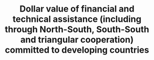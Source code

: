 ---
actual_indicator_available: null
actual_indicator_available_description: null
comments_and_limitations: null
computation_units: null
data_non_statistical: true
date_metadata_updated: null
date_of_national_source_publication: null
disaggregation_categories: null
disaggregation_geography: null
goal_meta_link: http://unstats.un.org/sdgs/files/metadata-compilation/Metadata-Goal-17.pdf
graph: null
graph_title: Dollar value of financial and technical assistance (including through
  North-South, South-South and triangular cooperation) committed to developing countries
graph_type: null
has_metadata: true
indicator: 17.9.1
indicator_definition: "Official development assistance (ODA;http://www.oecd.org/dac/dac-glossary.htm#ODA)\
  \ to countries on the DAC List of ODA Recipients (http://www.oecd.org/dac/dac-glossary.htm#DAC_List)\
  \ in the following subsectors as explained in the list of Creditor Reporting System\
  \ purpose codes available here, http://www.oecd.org/dac/stats/purposecodessectorclassification.htm:\
  \ \t11110 Education policy and administrative management \t12110 Health policy and\
  \ administrative management \t13010 Population policy and administrative management\
  \ \t14010 Water sector policy and administrative management \t15110 Public sector\
  \ policy and administrative management \t15210 Security system management and reform\
  \ \t16020 Employment policy and administrative management \t16030 Housing policy\
  \ and administrative management \t21010 Transport policy and administrative management\
  \ \t22010 Communications policy and administrative management \t23110 Energy policy\
  \ and administrative management \t24010 Financial policy and administrative management\
  \ \t31110 Agricultural policy and administrative management \t31210 Forestry policy\
  \ and administrative management \t31310 Fishing policy and administrative management\
  \ \t32110 Industrial policy and administrative management \t32210 Mineral/mining\
  \ policy and administrative management \t32310 Construction policy and administrative\
  \ management \t33110 Trade policy and administrative management \t33210 Tourism\
  \ policy and administrative management \t41010 Environmental policy and administrative\
  \ management"
indicator_name: Dollar value of financial and technical assistance (including through
  North-South, South-South and triangular cooperation) committed to developing countries
indicator_sort_order: 17-09-01
indicator_variable: null
international_and_national_references: null
layout: indicator
method_of_computation: ''
national_geographical_coverage: United States
periodicity: null
permalink: /17-9-1/
published: false
rationale_interpretation: ODA covers the value of both financial and technical assistance
  for development purposes. The above sectors broadly correspond to the coverage of
  the SDGs and focus on capacity building and national planning opposed to the implementation
  of specific projects and programmes.
reporting_status: notstarted
scheduled_update_by_SDG_team: null
scheduled_update_by_national_source: null
sdg_goal: 17
source_active_1: true
source_agency_staff_email_1: null
source_agency_staff_name_1: null
source_agency_survey_dataset_1: null
source_notes_1: null
source_title_1: null
source_url_1: null
target: Enhance international support for implementing effective and targeted capacity-building
  in developing countries to support national plans to implement all the Sustainable
  Development Goals, including through North-South, South-South and triangular cooperation.
target_id: '17.9'
time_period: null
title: Dollar value of financial and technical assistance (including through North-South,
  South-South and triangular cooperation) committed to developing countries
un_custodial_agency: OECD
un_designated_tier: '1'
variable_description: null
variable_notes: null
---
